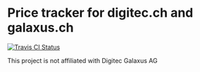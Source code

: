 # Price tracker for digitec.ch and galaxus.ch

[![Travis CI Status](https://secure.travis-ci.org/fredj/dg-price-tracker.svg)](http://travis-ci.org/#!/fredj/dg-price-tracker)

This project is not affiliated with Digitec Galaxus AG
